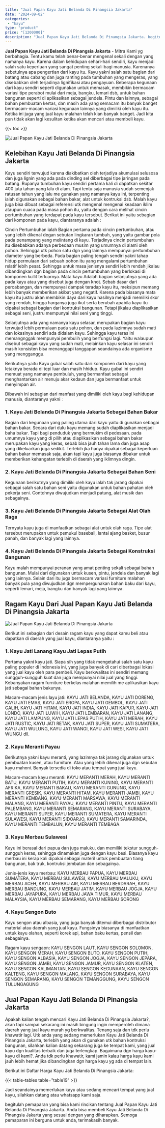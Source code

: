 ```yaml
---
title: "Jual Papan Kayu Jati Belanda Di Pinangsia Jakarta"
date: "2024-09-02"
categories:
 - "kayu"
type: "product"
price: "[1200000]"
description: "Jual Papan Kayu Jati Belanda Di Pinangsia Jakarta. begitulah pemaparan yang bisa kami rincikan tentang Jual Papan Kayu Jati Belanda Di Pinangsia Jakarta. And..."
---
```


**Jual Papan Kayu Jati Belanda Di Pinangsia Jakarta** - Mitra Kami yg berbahagia. Tentu kamu telah benar-benar mengenal sekali dengan yang namanya kayu. Karena dalam kehidupan sehari-hari sendiri, kayu menjadi salah satu keperluan yang sangat penting sekali bagi manusia. Karenanya sebetulnya apa pengertian dari kayu itu. Kayu yakni salah satu bagian dari batang atau cabang dan juga ranting pada tumbuhan yang mengeras, yang disebabkan oleh terjadinya lignifikasi atau pengayuan. Beberapa kegunaan dari kayu sendiri seperti digunakan untuk memasak, membikin bermacam variasi tipe perabot mulai dari meja, bangku, lemari dsb, untuk bahan bangunan seperti di aplikasikan sebagai jendela. Pintu dan lainnya, sebagai bahan pembuatan kertas, dan masih ada yang semacam itu banyak banget bermacam-macam variasi kegunaan lainnya yang dimiliki oleh kayu itu. Ketika ini juga yang jual kayu malahan telah kian banyak banget. Jadi kita pun tidak akan lagi kesulitan ketika akan mencari atau membeli kayu.

{{< toc >}}

![Jual Papan Kayu Jati Belanda Di Pinangsia Jakarta](/images/kayu/kayu18.jpg)

## Kelebihan Kayu Jati Belanda Di Pinangsia Jakarta

Kayu sendiri terwujud karena diakibatkan oleh terjadiya akumulasi selusosa dan juga lignin yang ada pada dinding sel diberbagai tipe jaringan pada batang. Rupanya tumbuhan kayu sendiri pertama kali di dapatkan sekitar 400 juta tahun yang lalu di alam. Tapi tentu saja manusia sudah semenjak ratusan tahun yang lalu me gunakan yang namanya kayu ini, terpenting ialah digunakan sebagai bahan bakar, alat untuk kontruksi dsb. Malah kayu juga bisa dibuat sebagai referensi utk mengenal mengenai keadaan iklim ataupun cuaca pada masa pohon itu, yaitu dengan cara melihat cincin pertumbuhan yang terdapat pada kayu tersebut. Berikut ini yaitu sebagian dari komponen pada kayu, diantaranya adalah :

Cincin Pertumbuhan ialah Bagian pertama pada cincin pertumbuhan, atau yang lebih dikenal degan sebutan lingkaran tumbuh, yang yaitu gambar pola pada penampang yang melintang di kayu. Terjadinya cincin pertumbuhan itu disebabkan adanya perbedaan musim yang umumnya di alami oleh pohon. Sehingga utk pohon satu dgn yang lainnya mempunyai pertumbuhan diameter yang berbeda. Pada bagian paling tengah sendiri yakni tahap hidup permulaan dari sebuah pohon itu yang mengalami pertumbuhan relatif lebih pesat. Sehingga untuk masa jenisnya sendiri lebih rendah jikalau dibandingkan dgn bagian pada cincin pertumbuhan yang berlokasi di komponen kullit terluarnya. Mata kayu Adalah bagian selanjutnya yang ada pada kayu atau yang disebut juga dengan knot. Sebab dasar dari percabangan, dan mempunyai dampak teradap kayu itu, meksipun memang lebih banyak memberikan akibat yang negatif. Karena pada biasanya mata kayu itu justru akan membikin daya dari kayu hasilnya menjadi memiliki skor yang rendah, hingga harganya juga ikut serta berubah apabila kayu itu dipakai sebagai bagian dari kontruksi bangunan. Tetapi jikalau diaplikasikan sebagai seni, justru mempunyai nilai seni yang tinggi.

Selanjutnya ada yang namanya kayu selasar, merupakan bagian kayu terwujud lebih permulaan pada satu pohon, dan pada lazimnya sudah mati dan lokasinya sendiri ada didalam kayu. Sehingga kayu teras ini memangnggak mempunyai pembulih yang berfungsi lagi. Yaitu walaupun disebut sebagai kayu yang sudah mati, melainkan kayu selasar ini sendiri masih konsisten bisa menanggapi tanggapan seandainya ada organisme yang mengganggu.

Berikutnya yaitu Kayu gubal salah satu dari komponen dari kayu yang letaknya berada di tepi luar dan masih hhidup. Kayu gubal ini sendiri memuat yang namanya pembuluh, yang bermanfaat sebagai menghantarkan air menuju akar kedaun dan juga bermanfaat untuk menyimpan air.

Dibawah ini sebagian dari manfaat yang dimiliki oleh kayu bagi kehidupan manusia, diantaranya yakni :

### 1\. Kayu Jati Belanda Di Pinangsia Jakarta Sebagai Bahan Bakar

Bagian dari kegunaan yang paling utama dari kayu yaitu di gunakan sebagai bahan bakar. Secara dari dulu kayu memang sudah diaplikasikan menjadi baha bakar. Tapi bagi penduduk yang bermukim di pedesaan. pada umumnya kayu yang di pilih atau diaplikasikan sebagai bahan bakar merupakan kayu yang keras, sebab bisa jauh tahan lama dan juga asap yang dikeluarkan juga sedikit. Terlebih jka hanya dipakai sebagai keperluan bahan bakar memasak saja, akan tapi kayu juga biasanya dibakar untuk memberikan kehangatan terlebih di daerah yang iklimnya dingin.

### 2\. Kayu Jati Belanda Di Pinangsia Jakarta Sebagai Bahan Seni

Kegunaan berikutnya yang dimiliki oleh kayu ialah tak jarang dipakai sebagai salah satu bahan seni yaitu digunakan untuk bahan pahatan oleh pekerja seni. Contohnya diwujudkan menjadi patung, alat musik dan sebagainya.

### 3\. Kayu Jati Belanda Di Pinangsia Jakarta Sebagai Alat Olah Raga

Ternyata kayu juga di manfaatkan sebagai alat untuk olah raga. Tipe alat tersebut merupakan untuk pemukul baseball, lantai ajang basket, busur panah, dan banyak lagi yang lainnya.

### 4\. Kayu Jati Belanda Di Pinangsia Jakarta Sebagai Konstruksi Bangunan

Kayu malah mempunyai peranan yang amat penting sekali sebagai bahan bangunan. Mulai dari digunakan untuk kusen, pintu, jendela dan banyak lagi yang lainnya. Selain dari itu juga bermacam variasi furniture malahan banyak pula yang diwujudkan dgn mempergunakan bahan baku dari kayu, seperti lemari, meja, bangku dan banyak lagi yang lainnya.

## Ragam Kayu Dari Jual Papan Kayu Jati Belanda Di Pinangsia Jakarta

![Jual Papan Kayu Jati Belanda Di Pinangsia Jakarta](/images/kayu/kayu7.jpg)

Berikut ini sebagian dari desain ragam kayu yang dapat kamu beli atau dapatkan di daerah yang jual kayu, diantaranya yaitu :

### 1\. Kayu Jati Lanang Kayu Jati Lepas Putih

Pertama yakni kayu jati. Siapa sih yang tidak mengetahui salah satu kayu paling populer di Indonesia ini, yang juga banyak di cari diberbagai lokasi yang jual kayu oleh para pembeli. Kayu berkwalitas ini sendiri memang sungguh-sungguh kuat dan juga mempunyai nilai jual yang tinggi. Kebanyakan ragam furniture berkelas malahan memilih me aplikasikan kayu jati sebagai bahan bakunya.

Macam-macam jenis layu jati: KAYU JATI BELANDA, KAYU JATI DORENG, KAYU JATI EMAS, KAYU JATI EROPA, KAYU JATI GEMBOL, KAYU JATI GALIH, KAYU JATI HITAM, KAYU JATI INDIA, KAYU JATI KAPUR, KAYU JATI LONDO, KAYU JATI LUWIH, KAYU JATI LEMBARAN, KAYU JATI LANANG, KAYU JATI LAMPUNG, KAYU JATI LEPAS PUTIH, KAYU JATI MERAH, KAYU JATI RUSTIC, KAYU JATI RETAK, KAYU JATI SUPER, KAYU JATI SUMATERA, KAYU JATI WULUNG, KAYU JATI WANGI, KAYU JATI WESI, KAYU JATI WUNGU dll.

### 2\. Kayu Meranti Payau

Berikutnya yakni kayu meranti, yang lazimnya tak jarang digunakan untuk pembuatan kusen, atau furniture. Atau yang lebih dikenal juga dgn sebutan kayu mahoni. Banyak tersedia di toko atau tempat yang jual kayu.

Macam-macam kayu meranti: KAYU MERANTI MERAH, KAYU MERANTI BATU, KAYU MERANTI PUTIH, KAYU MERANTI KUNING, KAYU MERANTI AFRIKA, KAYU MERANTI BAKAU, KAYU MERANTI GUNUNG, KAYU MERANTI GRESIK, KAYU MERANTI HITAM, KAYU MERANTI JAMBI, KAYU MERANTI KEMBANG, KAYU MERANTI MARSAWA, KAYU MERANTI MALANG, KAYU MERANTI PAYAU, KAYU MERANTI PINTU, KAYU MERANTI PALEMBANG, KAYU MERANTI SEMARANG, KAYU MERANTI SURABAYA, KAYU MERANTI SUPER, KAYU MERANTI SUMATERA, KAYU MERANTI SULAWESI, KAYU MERANTI SIDOARJO, KAYU MERANTI SAMARINDA, KAYU MERANTI TEMBALUN, KAYU MERANTI TEMBAGA

### 3\. Kayu Merbau Sulawesi

Kayu ini berasal dari papua dan juga maluku, dan memiliki tekstur sungguh-sungguh keras, sehingga dinamakan juga dengan kayu besi. Biasanya kayu merbau ini kerap kali dipakai sebagai materil untuk pembuatan tiang bangunan, bak truk, kontruksi jembatan dan sebagainya.

Jenis-jenis kayu merbau: KAYU MERBAU PAPUA, KAYU MERBAU SUMATERA, KAYU MERBAU SULAWESI, KAYU MERBAU MALUKU, KAYU MERBAU ACEH, KAYU MERBAU AIR, KAYU MERBAU BERDARAH, KAYU MERBAU BANDUNG, KAYU MERBAU JATIM, KAYU MERBAU JOGJA, KAYU MERBAU JAYAPURA, KAYU MERBAU JAWA TIMUR, KAYU MERBAU MALAYSIA, KAYU MERBAU SEMARANG, KAYU MERBAU SORONG

### 4\. Kayu Sengon Buto

Kayu sengon atau albasia, yang juga banyak ditemui diberbagai distributor material atau daerah yang jual kayu. Fungsinya biasanya di manfaatkan untuk kayu olahan, seperti korek api, bahan baku kertas, pensil dan sebagainya.

Ragam kayu sengaon: KAYU SENGON LAUT, KAYU SENGON SOLOMON, KAYU SENGON MERAH, KAYU SENGON BUTO, KAYU SENGON PUTIH, KAYU SENGON ALBASIA, KAYU SENGON JOGJA, KAYU SENGON JEPARA, KAYU SENGON JAMBI, KAYU SENGON JAMUR, KAYU SENGON KLATEN, KAYU SENGON KALIMANTAN, KAYU SENGON KEGUNAAN, KAYU SENGON KALTENG, KAYU SENGON MALANG, KAYU SENGON SURABAYA, KAYU SENGON SEMARANG, KAYU SENGON TEMANGGUNG, KAYU SENGON TULUNGAGUNG

## Jual Papan Kayu Jati Belanda Di Pinangsia Jakarta

Apakah kalian tengah mencari Kayu Jati Belanda Di Pinangsia Jakarta?, akan tapi sampai sekarang ini masih bingung ingin memperoleh dimana daerah yang jual kayu murah yg berkwalitas. Tenang saja dan tdk perlu khawatir lagi. Utk anda yang sedang memerlukan Kayu Jati Belanda Di Pinangsia Jakarta, terlebih yang akan di gunakan utk bahan kontruksi bangunan, silahkan kalian datang sekarang juga ke tempat kami, yang jual kayu dgn kualitas terbaik dan juga terlengkap. Bagaimana dgn harga kayu-kayu di kami?. Anda tdk perlu khawatir, kami jamin kalau harga kayu kami jauh lebih hemat jika dibandingkan dgn harga kayu yg ada di tempat lain.

Berikut ini Daftar Harga Kayu Jati Belanda Di Pinangsia Jakarta:

{{< table-tables table="table19" >}}

Jadi seandainya memerlukan kayu atau sedang mencari tempat yang jual kayu, silahkan datang atau whatsapp kami saja.

begitulah pemaparan yang bisa kami rincikan tentang Jual Papan Kayu Jati Belanda Di Pinangsia Jakarta. Anda bisa membeli Kayu Jati Belanda Di Pinangsia Jakarta yang sesuai dengan yang diharapkan. Semoga pemaparan ini berguna untuk anda, terimakasih banyak.
